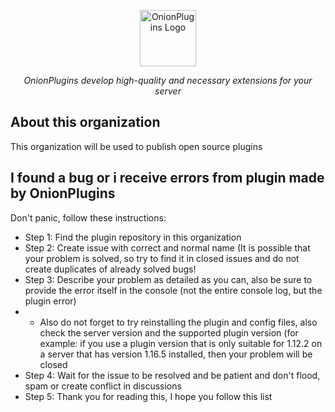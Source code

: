 <p align="center"><img src="https://i.imgur.com/Fl9b8jf.png" alt="OnionPlugins Logo" width=90px height=90px /></p>
<p align="center"><i>OnionPlugins develop high-quality and necessary extensions for your server</i></p>

## About this organization
This organization will be used to publish open source plugins

## I found a bug or i receive errors from plugin made by OnionPlugins
Don't panic, follow these instructions:
 - Step 1: Find the plugin repository in this organization
 - Step 2: Create issue with correct and normal name (It is possible that your problem is solved, so try to find it in closed issues and do not create duplicates of already solved bugs!
 - Step 3: Describe your problem as detailed as you can, also be sure to provide the error itself in the console (not the entire console log, but the plugin error)
 -  - Also do not forget to try reinstalling the plugin and config files, also check the server version and the supported plugin version (for example: if you use a plugin version that is only suitable for 1.12.2 on a server that has version 1.16.5 installed, then your problem will be closed
 - Step 4: Wait for the issue to be resolved and be patient and don't flood, spam or create conflict in discussions
 - Step 5: Thank you for reading this, I hope you follow this list
